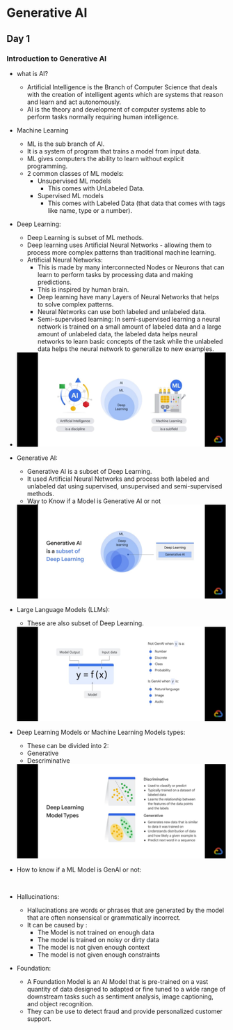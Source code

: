 # Generative AI

## Day 1
### Introduction to Generative AI
* what is AI?
    * Artificial Intelligence is the Branch of Computer Science that deals with the creation of intelligent agents which are systems that reason and learn and act autonomously.
    * AI is the theory and development of computer systems able to perform tasks normally requiring human intelligence.
* Machine Learning
    * ML is the sub branch of AI.
    * It is a system of program that trains a model from input data.
    * ML gives computers the ability to learn without explicit programming.
    * 2 common classes of ML models:
        * Unsupervised ML models
            * This comes with UnLabeled Data.
        * Supervised ML models
            * This comes with Labeled Data (that data that comes with tags like name, type or a number).
* Deep Learning:
    * Deep Learning is subset of ML methods.
    * Deep learning uses Artificial Neural Networks - allowing them to process more complex patterns than traditional machine learning.
    * Artificial Neural Networks:
        * This is made by many interconnected Nodes or Neurons that can learn to perform tasks by processing data and making predictions.
        * This is inspired by human brain.
        * Deep learning have many Layers of Neural Networks that helps to solve complex patterns.
        * Neural Networks can use both labeled and unlabeled data.
        * Semi-supervised learning: In semi-supervised learning a neural network is trained on a small amount of labeled data and a large amount of unlabeled data, the labeled data helps neural networks to learn basic concepts of the task while the unlabeled data helps the neural network to generalize to new examples.
* <img src='AI ML and Deep Learning.jpeg'>
* Generative AI:
    * Generative AI is a subset of Deep Learning.
    * It used Artificial Neural Networks and process both labeled and unlabeled dat using supervised, unsupervised and semi-supervised methods.
    * Way to Know if a Model is Generative AI or not
    <img src='Generative AI is subset of Deep Learning.jpeg'>
    
* Large Language Models (LLMs):
    * These are also subset of Deep Learning.
    <img src='way to know if a model is genAI or not.jpeg'>

* Deep Learning Models or Machine Learning Models types:
    * These can be divided into 2:
    * Generative
    * Descriminative
    <img src='Generative and Descriminative AI Models.jpeg'>

* How to know if a ML Model is GenAI or not:
<img>

* Hallucinations:
    * Hallucinations are words or phrases that are generated by the model that are often nonsensical or grammatically incorrect.
    * It can be caused by :
        * The Model is not trained on enough data
        * The model is trained on noisy or dirty data
        * The model is not given enough context
        * The model is not given enough constraints

* Foundation:
    * A Foundation Model is an AI Model that is pre-trained on a vast quantity of data designed to adapted or fine tuned to a wide range of downstream tasks such as sentiment analysis, image captioning, and object recognition.
    * They can be use to detect fraud and provide personalized customer support.



